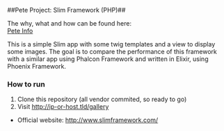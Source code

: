 ##Pete Project: Slim Framework (PHP)##

The why, what and how can be found here:    
[Pete Info](../Readme.md)

This is a simple Slim app with some twig templates and a view to display some images.
The goal is to compare the performance of this framework with a similar app using 
Phalcon Framework and written in Elixir, using Phoenix Framework.   

### How to run ###
1. Clone this repository (all vendor commited, so ready to go)  
2. Visit http://ip-or-host.tld/gallery
   
* Official website: http://www.slimframework.com/